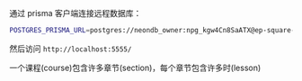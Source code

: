 通过 prisma 客户端连接远程数据库：
```bash
POSTGRES_PRISMA_URL=postgres://neondb_owner:npg_kgw4Cn8SaATX@ep-square-water-a5yhu3cl.us-east-2.aws.neon.tech/neondb?sslmode=require pnpm exec prisma studio
```

然后访问 `http://localhost:5555/`

一个课程(course)包含许多章节(section)，每个章节包含许多时(lesson)